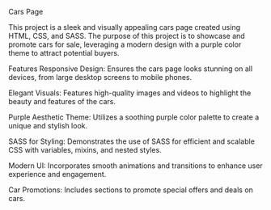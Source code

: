 Cars Page

This project is a sleek and visually appealing cars page created using HTML, CSS, and SASS. The purpose of this project is to showcase and promote cars for sale, leveraging a modern design with a purple color theme to attract potential buyers.

Features
Responsive Design: Ensures the cars page looks stunning on all devices, from large desktop screens to mobile phones.

Elegant Visuals: Features high-quality images and videos to highlight the beauty and features of the cars.

Purple Aesthetic Theme: Utilizes a soothing purple color palette to create a unique and stylish look.

SASS for Styling: Demonstrates the use of SASS for efficient and scalable CSS with variables, mixins, and nested styles.

Modern UI: Incorporates smooth animations and transitions to enhance user experience and engagement.

Car Promotions: Includes sections to promote special offers and deals on cars.
